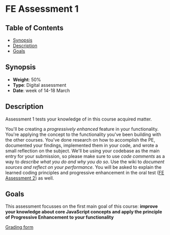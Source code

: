 # FE Assessment 1

## Table of Contents

* [Synopsis](#synopsis)
* [Description](#description)
* [Goals](#goals)

## Synopsis

* **Weight**: 50%
* **Type**: Digital assessment
* **Date**: week of 14-18 March
## Description

Assessment 1 tests your knowledge of in this course acquired matter.

You'll be creating a *progressively enhanced* feature in your functionality. You're applying the concept to the functionality you've been building with the other courses. You've done research on how to accomplish the PE, documented your findings, implemented them in your code, and wrote a small reflection on the subject.
We'll be using your codebase as the main entry for your submission, so please make sure to use *code comments* as a way to *describe what you do and why you do so*. Use the wiki to *document sources and reflect on your performance*.
You will be asked to explain the learned coding principles and progressive enhancement in the oral test ([FE Assessment 2](https://github.com/cmda-bt/fe-course-19-20/blob/master/assessment-2.md)) as well.

## Goals

This assessment focusses on the first main goal of this course: **improve your knowledge about core JavaScript concepts and apply the principle of Progressive Enhancement to your functionality**

[Grading form](https://github.com/cmda-bt/fe-course-20-21/blob/main/a1.pdf)
